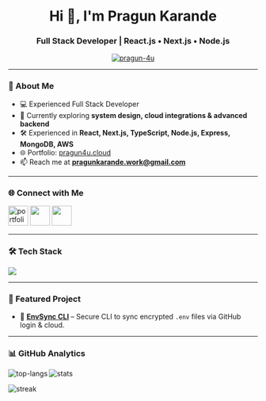 <h1 align="center">Hi 👋, I'm Pragun Karande</h1>
<h3 align="center">Full Stack Developer | React.js • Next.js • Node.js</h3>

<p align="center">
  <a href="https://github.com/Pragun-4u">
    <img src="https://komarev.com/ghpvc/?username=pragun-4u&label=Profile%20views&color=0e75b6&style=flat" alt="pragun-4u" />
  </a>
</p>

---

### 🚀 About Me  

- 💻 Experienced Full Stack Developer   
- 🌱 Currently exploring **system design, cloud integrations & advanced backend**  
- 🛠️ Experienced in **React, Next.js, TypeScript, Node.js, Express, MongoDB, AWS**  
- 🌐 Portfolio: [pragun4u.cloud](https://pragun4u.cloud)  
- 📫 Reach me at **pragunkarande.work@gmail.com**  

---

### 🌐 Connect with Me  

<p align="left">
  <a href="https://pragun4u.cloud" target="_blank"><img src="https://portfolio.pragun4u.cloud/Pragunlogo.svg" height="40" alt="portfolio"/></a>
  <a href="https://twitter.com/pragunxo" target="_blank"><img src="https://skillicons.dev/icons?i=twitter" height="40"/></a>
  <a href="https://www.linkedin.com/in/pragun-karande-321b27241/" target="_blank"><img src="https://skillicons.dev/icons?i=linkedin" height="40"/></a>
</p>

---

### 🛠️ Tech Stack  

<p align="left">
  <img src="https://skillicons.dev/icons?i=js,ts,react,nextjs,nodejs,express,mongodb,mysql,prisma,redux,tailwind,materialui,styledcomponents,git,github,postman,aws,firebase&perline=9" />
</p>

---

### 📂 Featured Project

- 🔹 **[EnvSync CLI](https://github.com/Pragun-4u/envsync)** – Secure CLI to sync encrypted `.env` files via GitHub login & cloud.  

---

### 📊 GitHub Analytics  

<p>
  <img align="left" src="https://github-readme-stats.vercel.app/api/top-langs?username=pragun-4u&show_icons=true&locale=en&layout=compact&theme=tokyonight" alt="top-langs" />
</p>

<p>
  <img align="center" src="https://github-readme-stats.vercel.app/api?username=pragun-4u&show_icons=true&locale=en&theme=tokyonight" alt="stats" />
</p>

<p>
  <img align="center" src="https://github-readme-streak-stats.herokuapp.com/?user=pragun-4u&theme=tokyonight" alt="streak" />
</p>
